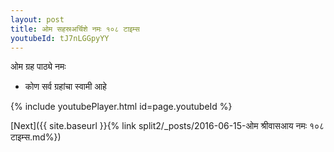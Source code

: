 ```yaml
---
layout: post
title: ओम सहस्रअर्चिशे नमः १०८ टाइम्स
youtubeId: tJ7nLGGpyYY
---
```

 
 
 ओम ग्रह पाठ्ये नमः  
 
 -  कोण सर्व ग्रहांचा स्वामी आहे 
 
  
 
  
 
 
 
 
 
 


{% include youtubePlayer.html id=page.youtubeId %}
 
[Next]({{ site.baseurl }}{% link  split2/_posts/2016-06-15-ओम श्रीवासआय नमः १०८ टाइम्स.md%})
 
